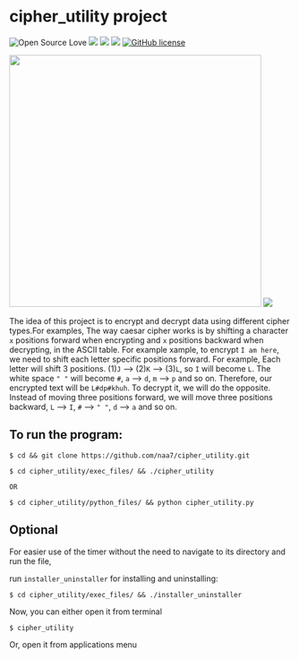# cipher_utility project

![Open Source Love](https://badges.frapsoft.com/os/v3/open-source.svg?v=103) <img src="https://cdn.rawgit.com/sindresorhus/awesome/d7305f38d29fed78fa85652e3a63e154dd8e8829/media/badge.svg"> <img src="https://img.shields.io/github/stars/naa7/cipher_utility?style=social"> <img src="https://img.shields.io/github/repo-size/naa7/cipher_utility"> [![GitHub license](https://img.shields.io/github/license/Naereen/StrapDown.js.svg)](https://github.com/naa7/cipher_utility/LICENSE)

<img src="https://github.com/naa7/cipher_utility/blob/main/images/Manual.png" width=450>
<img src="https://github.com/naa7/cipher_utility/blob/main/images/cipher_utility.png"></br> 


The idea of this project is to encrypt and decrypt data using different cipher types.For examples, The way caesar 
cipher works is by shifting a character `x` positions forward when encrypting and `x` positions backward when 
decrypting, in the ASCII table. For example xample, to encrypt `I am here`, we need to shift each letter specific
positions forward. For example, Each letter will shift 3 positions. (1)`J` --> (2)`K` --> (3)`L`, so `I` will
become `L`. The white space `" "` will become `#`, `a` --> `d`, `m` --> `p` and so on. Therefore, our encrypted 
text will be `L#dp#khuh`. To decrypt it, we will do the opposite. Instead of moving three positions 
forward, we will move three positions backward, `L` --> `I`, `#` --> `" "`, `d` --> `a` and so on.


## To run the program:

    $ cd && git clone https://github.com/naa7/cipher_utility.git

    $ cd cipher_utility/exec_files/ && ./cipher_utility

    OR

    $ cd cipher_utility/python_files/ && python cipher_utility.py

## Optional

For easier use of the timer without the need to navigate to its directory and run the file,

run `installer_uninstaller` for installing and uninstalling:
    
    $ cd cipher_utility/exec_files/ && ./installer_uninstaller

Now, you can either open it from terminal

    $ cipher_utility

Or, open it from applications menu
